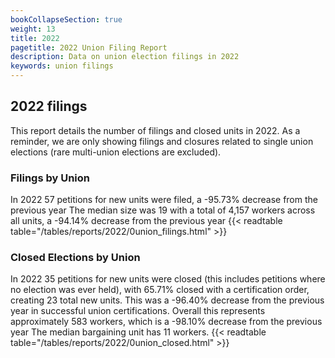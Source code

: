 ```yaml
---
bookCollapseSection: true
weight: 13
title: 2022
pagetitle: 2022 Union Filing Report
description: Data on union election filings in 2022
keywords: union filings
---
```


## 2022 filings

This report details the number of filings and closed units in 2022. As a reminder, we are only showing filings and closures related to single union elections (rare multi-union elections are excluded).

### Filings by Union
In 2022 57 petitions for new units were filed, a -95.73% decrease from the previous year The median size was 19 with a total of 4,157 workers across all units, a -94.14% decrease from the previous year
{{< readtable table="/tables/reports/2022/0union_filings.html" >}}

### Closed Elections by Union
In 2022 35 petitions for new units were closed (this includes petitions where no election was ever held), with 65.71% closed with a certification order, creating 23 total new units. This was a -96.40% decrease from the previous year in successful union certifications. Overall this represents approximately 583 workers, which is a -98.10% decrease from the previous year The median bargaining unit has 11 workers.
{{< readtable table="/tables/reports/2022/0union_closed.html" >}}
